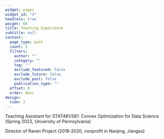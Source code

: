 ```yaml
---
widget: pages
widget_id: "3"
headless: true
weight: 60
title: Teaching Experience
subtitle: null
content:
  page_type: post
  count: 5
  filters:
    author: ""
    category: ""
    tag: ""
    exclude_featured: false
    exclude_future: false
    exclude_past: false
    publication_type: ""
  offset: 0
  order: desc
design:
  view: 2
---
```

Teaching Assistant for STAT481/581: Convex Optimization for Data Science (Spring 2022, University of Pennsylvania)

Director of Raven Project (2018-2020, nonprofit in Nanjing, Jiangsu)